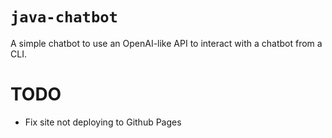# `java-chatbot`

A simple chatbot to use an OpenAI-like API to interact with a chatbot from a CLI.

# TODO
- Fix site not deploying to Github Pages
